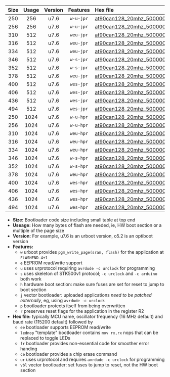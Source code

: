 |Size|Usage|Version|Features|Hex file|
|:-:|:-:|:-:|:-:|:--|
|250|256|u7.6|`w-u-jpr`|[at90can128_20mhz_500000bps_ur_vbl.hex](https://raw.githubusercontent.com/stefanrueger/urboot/main/at90can128_20mhz_500000bps_ur_vbl.hex)|
|256|256|u7.6|`w-u-jpr`|[at90can128_20mhz_500000bps_lednop_ur_vbl.hex](https://raw.githubusercontent.com/stefanrueger/urboot/main/at90can128_20mhz_500000bps_lednop_ur_vbl.hex)|
|310|512|u7.6|`weu-jpr`|[at90can128_20mhz_500000bps_ee_ur_vbl.hex](https://raw.githubusercontent.com/stefanrueger/urboot/main/at90can128_20mhz_500000bps_ee_ur_vbl.hex)|
|316|512|u7.6|`weu-jpr`|[at90can128_20mhz_500000bps_ee_lednop_ur_vbl.hex](https://raw.githubusercontent.com/stefanrueger/urboot/main/at90can128_20mhz_500000bps_ee_lednop_ur_vbl.hex)|
|334|512|u7.6|`weu-jpr`|[at90can128_20mhz_500000bps_ee_lednop_fr_ur_vbl.hex](https://raw.githubusercontent.com/stefanrueger/urboot/main/at90can128_20mhz_500000bps_ee_lednop_fr_ur_vbl.hex)|
|346|512|u7.6|`w-s-jpr`|[at90can128_20mhz_500000bps_vbl.hex](https://raw.githubusercontent.com/stefanrueger/urboot/main/at90can128_20mhz_500000bps_vbl.hex)|
|352|512|u7.6|`w-s-jpr`|[at90can128_20mhz_500000bps_lednop_vbl.hex](https://raw.githubusercontent.com/stefanrueger/urboot/main/at90can128_20mhz_500000bps_lednop_vbl.hex)|
|378|512|u7.6|`weu-jpr`|[at90can128_20mhz_500000bps_ee_lednop_fr_ce_ur_vbl.hex](https://raw.githubusercontent.com/stefanrueger/urboot/main/at90can128_20mhz_500000bps_ee_lednop_fr_ce_ur_vbl.hex)|
|400|512|u7.6|`wes-jpr`|[at90can128_20mhz_500000bps_ee_vbl.hex](https://raw.githubusercontent.com/stefanrueger/urboot/main/at90can128_20mhz_500000bps_ee_vbl.hex)|
|406|512|u7.6|`wes-jpr`|[at90can128_20mhz_500000bps_ee_lednop_vbl.hex](https://raw.githubusercontent.com/stefanrueger/urboot/main/at90can128_20mhz_500000bps_ee_lednop_vbl.hex)|
|436|512|u7.6|`wes-jpr`|[at90can128_20mhz_500000bps_ee_lednop_fr_vbl.hex](https://raw.githubusercontent.com/stefanrueger/urboot/main/at90can128_20mhz_500000bps_ee_lednop_fr_vbl.hex)|
|494|512|u7.6|`wes-jpr`|[at90can128_20mhz_500000bps_ee_lednop_fr_ce_vbl.hex](https://raw.githubusercontent.com/stefanrueger/urboot/main/at90can128_20mhz_500000bps_ee_lednop_fr_ce_vbl.hex)|
|250|1024|u7.6|`w-u-hpr`|[at90can128_20mhz_500000bps_ur.hex](https://raw.githubusercontent.com/stefanrueger/urboot/main/at90can128_20mhz_500000bps_ur.hex)|
|256|1024|u7.6|`w-u-hpr`|[at90can128_20mhz_500000bps_lednop_ur.hex](https://raw.githubusercontent.com/stefanrueger/urboot/main/at90can128_20mhz_500000bps_lednop_ur.hex)|
|310|1024|u7.6|`weu-hpr`|[at90can128_20mhz_500000bps_ee_ur.hex](https://raw.githubusercontent.com/stefanrueger/urboot/main/at90can128_20mhz_500000bps_ee_ur.hex)|
|316|1024|u7.6|`weu-hpr`|[at90can128_20mhz_500000bps_ee_lednop_ur.hex](https://raw.githubusercontent.com/stefanrueger/urboot/main/at90can128_20mhz_500000bps_ee_lednop_ur.hex)|
|334|1024|u7.6|`weu-hpr`|[at90can128_20mhz_500000bps_ee_lednop_fr_ur.hex](https://raw.githubusercontent.com/stefanrueger/urboot/main/at90can128_20mhz_500000bps_ee_lednop_fr_ur.hex)|
|346|1024|u7.6|`w-s-hpr`|[at90can128_20mhz_500000bps.hex](https://raw.githubusercontent.com/stefanrueger/urboot/main/at90can128_20mhz_500000bps.hex)|
|352|1024|u7.6|`w-s-hpr`|[at90can128_20mhz_500000bps_lednop.hex](https://raw.githubusercontent.com/stefanrueger/urboot/main/at90can128_20mhz_500000bps_lednop.hex)|
|378|1024|u7.6|`weu-hpr`|[at90can128_20mhz_500000bps_ee_lednop_fr_ce_ur.hex](https://raw.githubusercontent.com/stefanrueger/urboot/main/at90can128_20mhz_500000bps_ee_lednop_fr_ce_ur.hex)|
|400|1024|u7.6|`wes-hpr`|[at90can128_20mhz_500000bps_ee.hex](https://raw.githubusercontent.com/stefanrueger/urboot/main/at90can128_20mhz_500000bps_ee.hex)|
|406|1024|u7.6|`wes-hpr`|[at90can128_20mhz_500000bps_ee_lednop.hex](https://raw.githubusercontent.com/stefanrueger/urboot/main/at90can128_20mhz_500000bps_ee_lednop.hex)|
|436|1024|u7.6|`wes-hpr`|[at90can128_20mhz_500000bps_ee_lednop_fr.hex](https://raw.githubusercontent.com/stefanrueger/urboot/main/at90can128_20mhz_500000bps_ee_lednop_fr.hex)|
|494|1024|u7.6|`wes-hpr`|[at90can128_20mhz_500000bps_ee_lednop_fr_ce.hex](https://raw.githubusercontent.com/stefanrueger/urboot/main/at90can128_20mhz_500000bps_ee_lednop_fr_ce.hex)|

- **Size:** Bootloader code size including small table at top end
- **Useage:** How many bytes of flash are needed, ie, HW boot section or a multiple of the page size
- **Version:** For example, u7.6 is an urboot version, o5.2 is an optiboot version
- **Features:**
  + `w` urboot provides `pgm_write_page(sram, flash)` for the application at `FLASHEND-4+1`
  + `e` EEPROM read/write support
  + `u` uses urprotocol requiring `avrdude -c urclock` for programming
  + `s` uses skeleton of STK500v1 protocol; `-c urclock` and `-c arduino` both work
  + `h` hardware boot section: make sure fuses are set for reset to jump to boot section
  + `j` vector bootloader: uploaded applications *need to be patched externally*, eg, using `avrdude -c urclock`
  + `p` bootloader protects itself from being overwritten
  + `r` preserves reset flags for the application in the register R2
- **Hex file:** typically MCU name, oscillator frequency (16 MHz default) and baud rate (115200 default) followed by
  + `ee` bootloader supports EEPROM read/write
  + `lednop` "template" bootloader contains `mov rx,rx` nops that can be replaced to toggle LEDs
  + `fr` bootloader provides non-essential code for smoother error handing
  + `ce` bootloader provides a chip erase command
  + `ur` uses urprotocol and requires `avrdude -c urclock` for programming
  + `vbl` vector bootloader: set fuses to jump to reset, not the HW boot section
